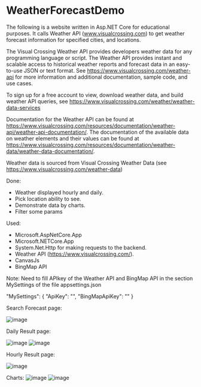 # WeatherForecastDemo

The following is a website written in Asp.NET Core for educational purposes. It calls Weather API (www.visualcrossing.com) to get weather forecast information for specified cities, and locations.

The Visual Crossing Weather API provides developers weather data for any programming language or script. The Weather API provides instant and scalable access to historical weather reports and forecast data in an easy-to-use JSON or text format. See https://www.visualcrossing.com/weather-api for more information and additional documentation, sample code, and use cases.

To sign up for a free account to view, download weather data, and build weather API queries, see https://www.visualcrossing.com/weather/weather-data-services

Documentation for the Weather API can be found at https://www.visualcrossing.com/resources/documentation/weather-api/weather-api-documentation/. The documentation of the available data on weather elements and their values can be found at https://www.visualcrossing.com/resources/documentation/weather-data/weather-data-documentation/.

Weather data is sourced from Visual Crossing Weather Data (see https://www.visualcrossing.com/weather-data)

Done:
- Weather displayed hourly and daily.
- Pick location ability to see.
- Demonstrate data by charts.
- Filter some params

Used:

- Microsoft.AspNetCore.App
- Microsoft.NETCore.App
- System.Net.Http for making requests to the backend.
- Weather API (https://www.visualcrossing.com/).
- CanvasJs
- BingMap API

Note:
Need to fill APIkey of the Weather API and BingMap API in the section MySettings of the file appsettings.json

"MySettings": {
    "ApiKey": "",
    "BingMapApiKey": ""
}

Search Forecast page:

![image](https://github.com/vinhvu01/WeatherForecastDemo/assets/53502920/a9a55a39-f8de-49b6-adcd-5c86f4674d05)

Daily Result page:

![image](https://github.com/vinhvu01/WeatherForecastDemo/assets/53502920/61b0dd97-4f90-4ec8-9c97-6e5d9819fd7d)
![image](https://github.com/vinhvu01/WeatherForecastDemo/assets/53502920/d049b07a-6c3d-42fd-8d88-3d3288fb62c5)

Hourly Result page:

![image](https://github.com/vinhvu01/WeatherForecastDemo/assets/53502920/9c08149f-5106-4a27-a27c-173af0b64c8c)

Charts:
![image](https://github.com/vinhvu01/WeatherForecastDemo/assets/53502920/2746112b-f30f-45d2-b1dc-ae328bcbc837)
![image](https://github.com/vinhvu01/WeatherForecastDemo/assets/53502920/72bf3396-1f62-4443-9b8e-0c01a877d07c)




